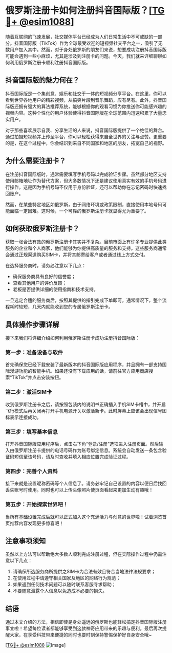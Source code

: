 # 俄罗斯注册卡如何注册抖音国际版？[[TG💪+ @esim1088](https://t.me/s/esim1088)]

随着互联网的飞速发展，社交媒体平台已经成为人们日常生活中不可或缺的一部分。抖音国际版（TikTok）作为全球最受欢迎的短视频社交平台之一，吸引了无数用户加入其中。然而，对于身处俄罗斯的朋友们来说，想要成功注册抖音国际版可能会遇到一些小麻烦，尤其是涉及到注册卡的问题。今天，我们就来详细聊聊如何利用俄罗斯注册卡顺利注册抖音国际版。

## 抖音国际版的魅力何在？

抖音国际版是一个集创意、娱乐和社交于一体的短视频分享平台。在这里，你可以看到世界各地用户的精彩视频，从搞笑片段到音乐舞蹈，应有尽有。此外，抖音国际版还拥有强大的算法推荐系统，能够根据你的观看习惯为你推送你可能感兴趣的视频内容。这种个性化的用户体验使得抖音国际版在全球范围内迅速积累了大量忠实用户。

对于那些喜欢展示自我、分享生活的人来说，抖音国际版提供了一个绝佳的舞台。通过拍摄短视频并上传至平台，你可以轻松获得来自全世界的关注与点赞。更重要的是，在这个过程中，你会结识到来自不同国家和地区的朋友，拓宽自己的视野。

## 为什么需要注册卡？

在注册抖音国际版时，通常需要填写手机号码以完成验证步骤。虽然部分地区支持使用邮箱地址作为替代方案，但大多数情况下还是建议使用真实有效的手机号码进行操作。这是因为手机号码不仅用于身份验证，还可以帮助你在忘记密码时快速找回账户。

然而，在某些特定地区如俄罗斯，由于网络环境或政策限制，直接使用本地号码可能面临一定困难。这时候，一个可靠的俄罗斯注册卡就显得尤为重要了。

## 如何获取俄罗斯注册卡？

获取一张合法有效的俄罗斯注册卡其实并不复杂。目前市面上有许多专业提供此类服务的企业和个人商家，他们能够为你提供高质量的服务和支持。这些服务商通常会通过正规渠道购买SIM卡，并将其邮寄给客户或者通过线上方式交付。

在选择服务商时，请务必注意以下几点：
- 确保服务商具有良好的信誉度；
- 查看其他用户的评价反馈；
- 老板是否提供详细的使用指南和技术支持。

一旦选定合适的服务商后，按照其提供的指引完成下单即可。通常情况下，整个流程耗时较短，几天内就能收到您的专属俄罗斯注册卡。

## 具体操作步骤详解

接下来我们将详细介绍如何利用俄罗斯注册卡成功注册抖音国际版：

### 第一步：准备设备与软件

首先确保您已经下载安装了最新版本的抖音国际版应用程序，并且拥有一部支持国际漫游功能的智能手机。如果还没有下载应用的话，请前往官方应用商店搜索“TikTok”并点击安装按钮。

### 第二步：激活SIM卡

收到俄罗斯注册卡之后，请按照包装内的说明书正确插入手机SIM卡槽中，并开启飞行模式后再关闭再打开手机电源开关以激活新卡。此时屏幕上应该会出现信号图标表示连接成功。

### 第三步：填写基本信息

打开抖音国际版应用程序后，点击右下角“登录/注册”选项进入注册页面。然后输入由俄罗斯注册卡提供的电话号码作为账号绑定信息。系统会自动发送一条包含验证码短信至该号码，请及时查收并填入相应位置完成验证过程。

### 第四步：完善个人资料

接下来就是设置昵称密码等个人信息了。请务必牢记自己设置的内容以便日后找回丢失账号时使用。同时也可以上传头像照片使页面看起来更加生动有趣哦！

### 第五步：开始探索世界吧！

当所有基础设置完成后就可以正式加入这个充满活力与创意的世界啦！试着浏览首页推荐内容发现更多惊喜吧！

## 注意事项须知

虽然以上方法可以帮助绝大多数人顺利完成注册过程，但在实际操作过程中仍需注意以下几点：

1. 请确保所选服务商所提供之SIM卡为合法有效且符合当地法律法规要求；
2. 在使用过程中请遵守相关国家及地区的网络行为规范；
3. 如果遇到任何技术问题可以随时联系客服寻求帮助；
4. 不要随意泄露个人信息以免造成不必要的损失。

## 结语

通过本文介绍的方法，相信即使是身处遥远的俄罗斯也能轻松搞定抖音国际版注册事宜啦！希望每位读者都能够享受到这款神奇应用带来的乐趣与便利。最后再次提醒大家，在享受科技带来便捷的同时也要时刻保持警惕保护好自身安全哦~

[[TG💪+ @esim1088](https://t.me/s/esim1088) ![Image](https://i.postimg.cc/4NQfJmqS/Snipaste-2025-05-13-00-14-12.png)]